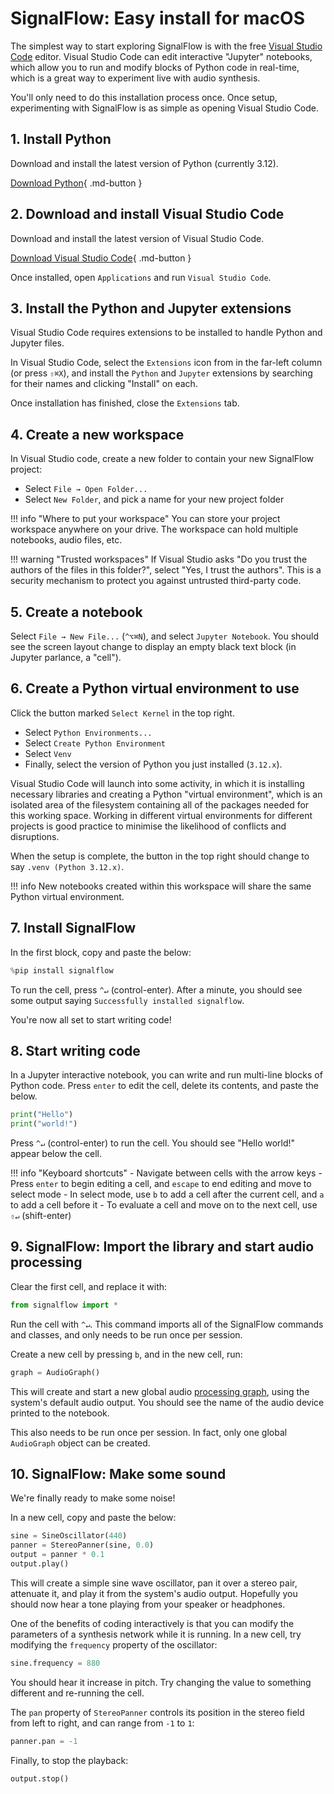 # SignalFlow: Easy install for macOS

The simplest way to start exploring SignalFlow is with the free [Visual Studio Code](https://code.visualstudio.com/) editor. Visual Studio Code can edit interactive "Jupyter" notebooks, which allow you to run and modify blocks of Python code in real-time, which is a great way to experiment live with audio synthesis.

You'll only need to do this installation process once. Once setup, experimenting with SignalFlow is as simple as opening Visual Studio Code.  

## 1. Install Python

Download and install the latest version of Python (currently 3.12).

[Download Python](https://www.python.org/downloads/){ .md-button }

## 2. Download and install Visual Studio Code

Download and install the latest version of Visual Studio Code.

[Download Visual Studio Code](https://code.visualstudio.com/Download){ .md-button }

Once installed, open `Applications` and run `Visual Studio Code`.

## 3. Install the Python and Jupyter extensions

Visual Studio Code requires extensions to be installed to handle Python and Jupyter files.

In Visual Studio Code, select the `Extensions` icon from in the far-left column (or press `⇧⌘X`), and install the `Python` and `Jupyter` extensions by searching for their names and clicking "Install" on each.

Once installation has finished, close the `Extensions` tab.

## 4. Create a new workspace

In Visual Studio code, create a new folder to contain your new SignalFlow project:

 - Select `File → Open Folder...`
 - Select `New Folder`, and pick a name for your new project folder

!!! info "Where to put your workspace"
    You can store your project workspace anywhere on your drive. The workspace can hold multiple notebooks, audio files, etc.

!!! warning "Trusted workspaces"
    If Visual Studio asks "Do you trust the authors of the files in this folder?", select "Yes, I trust the authors". This is a security mechanism to protect you against untrusted third-party code.

## 5. Create a notebook

Select `File → New File...` (`^⌥⌘N`), and select `Jupyter Notebook`. You should see the screen layout change to display an empty black text block (in Jupyter parlance, a "cell"). 

## 6. Create a Python virtual environment to use

Click the button marked `Select Kernel` in the top right. 

 - Select `Python Environments...`
 - Select `Create Python Environment`
 - Select `Venv`
 - Finally, select the version of Python you just installed (`3.12.x`).

Visual Studio Code will launch into some activity, in which it is installing necessary libraries and creating a Python "virtual environment", which is an isolated area of the filesystem containing all of the packages needed for this working space. Working in different virtual environments for different projects is good practice to minimise the likelihood of conflicts and disruptions.

When the setup is complete, the button in the top right should change to say `.venv (Python 3.12.x)`.

!!! info
    New notebooks created within this workspace will share the same Python virtual environment.  

## 7. Install SignalFlow

In the first block, copy and paste the below:

```python
%pip install signalflow
```

To run the cell, press `^↵` (control-enter). After a minute, you should see some output saying `Successfully installed signalflow`.

You're now all set to start writing code!

## 8. Start writing code

In a Jupyter interactive notebook, you can write and run multi-line blocks of Python code. Press `enter` to edit the cell, delete its contents, and paste the below.    

```python
print("Hello")
print("world!")
```

Press `^↵` (control-enter) to run the cell. You should see "Hello world!" appear below the cell. 

!!! info "Keyboard shortcuts"
    - Navigate between cells with the arrow keys
    - Press `enter` to begin editing a cell, and `escape` to end editing and move to select mode
    - In select mode, use `b` to add a cell after the current cell, and `a` to add a cell before it 
    - To evaluate a cell and move on to the next cell, use `⇧↵` (shift-enter)

## 9. SignalFlow: Import the library and start audio processing 

Clear the first cell, and replace it with:

```python
from signalflow import *
```

Run the cell with `^↵`. This command imports all of the SignalFlow commands and classes, and only needs to be run once per session.

Create a new cell by pressing `b`, and in the new cell, run:

```python
graph = AudioGraph()
```

This will create and start a new global audio [processing graph](../../graph/index.md), using the system's default audio output. You should see the name of the audio device printed to the notebook.

This also needs to be run once per session. In fact, only one global `AudioGraph` object can be created.  

## 10. SignalFlow: Make some sound

We're finally ready to make some noise!

In a new cell, copy and paste the below:

```python
sine = SineOscillator(440)
panner = StereoPanner(sine, 0.0)
output = panner * 0.1
output.play()
```

This will create a simple sine wave oscillator, pan it over a stereo pair, attenuate it, and play it from the system's audio output. Hopefully you should now hear a tone playing from your speaker or headphones.

One of the benefits of coding interactively is that you can modify the parameters of a synthesis network while it is running. In a new cell, try modifying the `frequency` property of the oscillator:

```python
sine.frequency = 880
```

You should hear it increase in pitch. Try changing the value to something different and re-running the cell.

The `pan` property of `StereoPanner` controls its position in the stereo field from left to right, and can range from `-1` to `1`:

```python
panner.pan = -1
```

Finally, to stop the playback:

```python
output.stop()
```